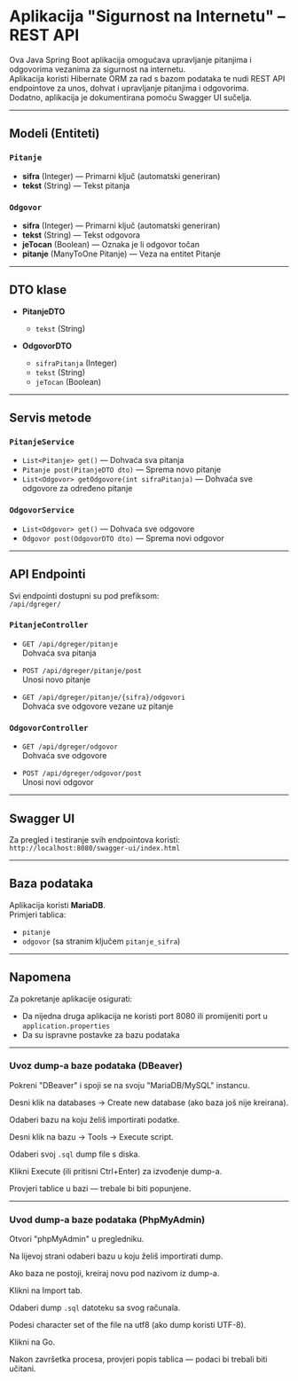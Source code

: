 # Aplikacija "Sigurnost na Internetu" – REST API

Ova Java Spring Boot aplikacija omogućava upravljanje pitanjima i odgovorima vezanima za sigurnost na internetu.  
Aplikacija koristi Hibernate ORM za rad s bazom podataka te nudi REST API endpointove za unos, dohvat i upravljanje pitanjima i odgovorima.  
Dodatno, aplikacija je dokumentirana pomoću Swagger UI sučelja.

---

## Modeli (Entiteti)

### `Pitanje`

- **sifra** (Integer) — Primarni ključ (automatski generiran)
- **tekst** (String) — Tekst pitanja

### `Odgovor`

- **sifra** (Integer) — Primarni ključ (automatski generiran)
- **tekst** (String) — Tekst odgovora
- **jeTocan** (Boolean) — Oznaka je li odgovor točan
- **pitanje** (ManyToOne Pitanje) — Veza na entitet Pitanje

---

## DTO klase

- **PitanjeDTO**

  - `tekst` (String)

- **OdgovorDTO**
  - `sifraPitanja` (Integer)
  - `tekst` (String)
  - `jeTocan` (Boolean)

---

## Servis metode

### `PitanjeService`

- `List<Pitanje> get()` — Dohvaća sva pitanja
- `Pitanje post(PitanjeDTO dto)` — Sprema novo pitanje
- `List<Odgovor> getOdgovore(int sifraPitanja)` — Dohvaća sve odgovore za određeno pitanje

### `OdgovorService`

- `List<Odgovor> get()` — Dohvaća sve odgovore
- `Odgovor post(OdgovorDTO dto)` — Sprema novi odgovor

---

## API Endpointi

Svi endpointi dostupni su pod prefiksom:  
`/api/dgreger/`

### `PitanjeController`

- `GET /api/dgreger/pitanje`  
  Dohvaća sva pitanja

- `POST /api/dgreger/pitanje/post`  
  Unosi novo pitanje

- `GET /api/dgreger/pitanje/{sifra}/odgovori`  
  Dohvaća sve odgovore vezane uz pitanje

### `OdgovorController`

- `GET /api/dgreger/odgovor`  
  Dohvaća sve odgovore

- `POST /api/dgreger/odgovor/post`  
  Unosi novi odgovor

---

## Swagger UI

Za pregled i testiranje svih endpointova koristi:  
`http://localhost:8080/swagger-ui/index.html`

---

## Baza podataka

Aplikacija koristi **MariaDB**.  
Primjeri tablica:

- `pitanje`
- `odgovor` (sa stranim ključem `pitanje_sifra`)

---

## Napomena

Za pokretanje aplikacije osigurati:

- Da nijedna druga aplikacija ne koristi port 8080 ili promijeniti port u `application.properties`
- Da su ispravne postavke za bazu podataka

---

### Uvoz dump-a baze podataka (DBeaver)

Pokreni "DBeaver" i spoji se na svoju "MariaDB/MySQL" instancu.

Desni klik na databases → Create new database (ako baza još nije kreirana).

Odaberi bazu na koju želiš importirati podatke.

Desni klik na bazu → Tools → Execute script.

Odaberi svoj `.sql` dump file s diska.

Klikni Execute (ili pritisni Ctrl+Enter) za izvođenje dump-a.

Provjeri tablice u bazi — trebale bi biti popunjene.

---

### Uvod dump-a baze podataka (PhpMyAdmin)

Otvori "phpMyAdmin" u pregledniku.

Na lijevoj strani odaberi bazu u koju želiš importirati dump.

Ako baza ne postoji, kreiraj novu pod nazivom iz dump-a.

Klikni na Import tab.

Odaberi dump `.sql` datoteku sa svog računala.

Podesi character set of the file na utf8 (ako dump koristi UTF-8).

Klikni na Go.

Nakon završetka procesa, provjeri popis tablica — podaci bi trebali biti učitani.
